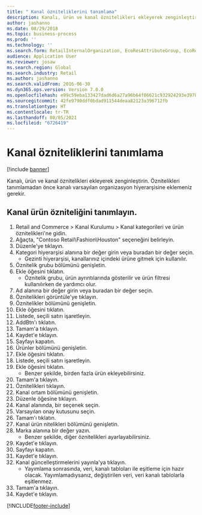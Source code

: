 ```yaml
---
title: " Kanal özniteliklerini tanımlama"
description: Kanalı, ürün ve kanal öznitelikleri ekleyerek zenginleştirin.
author: jashanno
ms.date: 08/29/2018
ms.topic: business-process
ms.prod: ''
ms.technology: ''
ms.search.form: RetailInternalOrganization, EcoResAttributeGroup, EcoResAttributeGroupAttribute, RetailAddChannelItems, RetailCatalogProductAttributeValue, RetailMedia
audience: Application User
ms.reviewer: josaw
ms.search.region: Global
ms.search.industry: Retail
ms.author: jashanno
ms.search.validFrom: 2016-06-30
ms.dyn365.ops.version: Version 7.0.0
ms.openlocfilehash: e99c59eba133427dad6d6a27a96b64f06621c932924293e3978d7f540e86153e
ms.sourcegitcommit: 42fe9790ddf0bdad911544deaa82123a396712fb
ms.translationtype: HT
ms.contentlocale: tr-TR
ms.lasthandoff: 08/05/2021
ms.locfileid: "6726419"
---
```

# <a name="define-channel-attributes"></a> Kanal özniteliklerini tanımlama

[!include [banner](../includes/banner.md)]

Kanalı, ürün ve kanal öznitelikleri ekleyerek zenginleştirin. Öznitelikleri tanımlamadan önce kanalı varsayılan organizasyon hiyerarşisine eklemeniz gerekir.


## <a name="define-channel-product-attribute"></a>Kanal ürün özniteliğini tanımlayın.
1. Retail and Commerce > Kanal Kurulumu > Kanal kategorileri ve ürün öznitelikleri'ne gidin.
2. Ağaçta, "Contoso Retail\Fashion\Houston" seçeneğini belirleyin.
3. Düzenle'ye tıklayın.
4. Kategori hiyerarşisi alanına bir değer girin veya buradan bir değer seçin.
    * Gezinti hiyerarşisi, kanallarınız içindeki ürüne gitmek için kullanılır.  
5. Öznitelik grubu bölümünü genişletin.
6. Ekle öğesini tıklatın.
    * Öznitelik grubu, ürün ayrıntılarında gösterilir ve ürün filtresi kullanılırken de yardımcı olur.  
7. Ad alanına bir değer girin veya buradan bir değer seçin.
8. Öznitelikleri görüntüle'ye tıklayın.
9. Öznitelikler bölümünü genişletin.
10. Ekle öğesini tıklatın.
11. Listede, seçili satırı işaretleyin.
12. AddBtn'ı tıklatın.
13. Tamam'a tıklayın.
14. Kaydet'e tıklayın.
15. Sayfayı kapatın.
16. Ürünler bölümünü genişletin.
17. Ekle öğesini tıklatın.
18. Listede, seçili satırı işaretleyin.
19. Ekle öğesini tıklatın.
    * Benzer şekilde, birden fazla ürün ekleyebilirsiniz.  
20. Tamam'a tıklayın.
21. Öznitelikleri tıklayın.
22. Kanal ortam bölümünü genişletin.
23. Düzenle öğesine tıklayın.
24. Kanal alanında, bir seçenek seçin.
25. Varsayılan onay kutusunu seçin.
26. Tamam'ı tıklatın.
27. Kanal ürün nitelikleri bölümünü genişletin.
28. Marka alanına bir değer yazın.
    * Benzer şekilde, diğer öznitelikleri ayarlayabilirsiniz.  
29. Kaydet'e tıklayın.
30. Sayfayı kapatın.
31. Kaydet'e tıklayın.
32. Kanal güncelleştirmelerini yayınla'ya tıklayın.
    * Yayımlama sonrasında, veri, kanalı tabloları ile eşitleme için hazır olacak. Yayımlamadıysanız, değiştirilen veri, veri kanalı tablolarla eşitlenmez.  
33. Tamam'a tıklayın.
34. Kaydet'e tıklayın.



[!INCLUDE[footer-include](../../includes/footer-banner.md)]